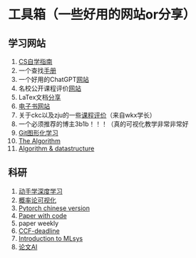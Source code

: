 # 工具箱（一些好用的网站or分享）



## 学习网站

1. [CS自学指南](https://csdiy.wiki)
2. 一个查找[手册](https://quickref.me/)
3. 一个好用的ChatGPT[网站](https://chat.forefront.ai/)
4. 名校公开课程评价[网站](https://conanhujinming.github.io/comments-for-awesome-courses/index.html)　
5. LaTex文档[分享](https://liam.page/2014/09/08/latex-introduction/)
6. [电子书网站](https://zbook.eu.org/)
7. 关于ckc以及zju的一些[课程评价](https://mini-full.notion.site/mini-full/cc62a03429714bb6a76e28d0f36a6b2c?v=5d9e0004b91f4d9fb399ef75feb94df0)（来自wkx学长）
8. 一个必须推荐的博主3b1b！！！（真的可视化教学非常非常好
9. [Git图形化学习](https://learngitbranching.js.org/)
10. [The Algorithm](https://the-algorithms.com/)
11. [Algorithm & datastructure](https://www.hello-algo.com/)



## 科研

1. [动手学深度学习](https://d2l.ai/)
2. [概率论可视化](https://seeing-theory.brown.edu/cn.html)
3. [Pytorch chinese version](https://handbook.pytorch.wiki/)
4. [Paper with code](https://paperswithcode.com/)
5. paper weekly
6. [CCF-deadline](https://ccfddl.github.io/)
7. [Introduction to MLsys](https://fazzie-key.cool/2023/02/21/MLsys/)
8. [论文AI](https://txyz.ai/)